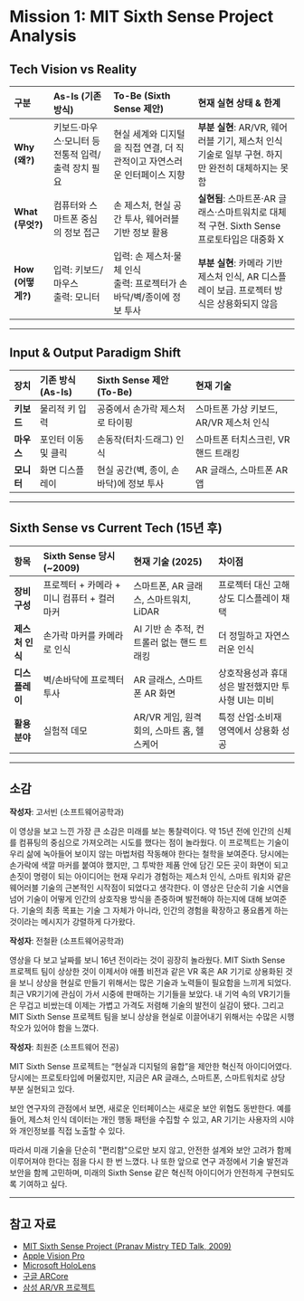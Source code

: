 # Mission 1: MIT Sixth Sense Project Analysis

## Tech Vision vs Reality

| 구분 | As-Is (기존 방식) | To-Be (Sixth Sense 제안) | 현재 실현 상태 & 한계 |
|:---|:---|:---|:---|
| **Why (왜?)** | 키보드·마우스·모니터 등 전통적 입력/출력 장치 필요 | 현실 세계와 디지털을 직접 연결, 더 직관적이고 자연스러운 인터페이스 지향 | **부분 실현**: AR/VR, 웨어러블 기기, 제스처 인식 기술로 일부 구현. 하지만 완전히 대체하지는 못함 |
| **What (무엇?)** | 컴퓨터와 스마트폰 중심의 정보 접근 | 손 제스처, 현실 공간 투사, 웨어러블 기반 정보 활용 | **실현됨**: 스마트폰·AR 글래스·스마트워치로 대체적 구현. Sixth Sense 프로토타입은 대중화 X |
| **How (어떻게?)** | 입력: 키보드/마우스<br/>출력: 모니터 | 입력: 손 제스처·물체 인식<br/>출력: 프로젝터가 손바닥/벽/종이에 정보 투사 | **부분 실현**: 카메라 기반 제스처 인식, AR 디스플레이 보급. 프로젝터 방식은 상용화되지 않음 |

---

## Input & Output Paradigm Shift

| 장치 | 기존 방식 (As-Is) | Sixth Sense 제안 (To-Be) | 현재 기술 |
|:---|:---|:---|:---|
| **키보드** | 물리적 키 입력 | 공중에서 손가락 제스처로 타이핑 | 스마트폰 가상 키보드, AR/VR 제스처 인식 |
| **마우스** | 포인터 이동 및 클릭 | 손동작(터치·드래그) 인식 | 스마트폰 터치스크린, VR 핸드 트래킹 |
| **모니터** | 화면 디스플레이 | 현실 공간(벽, 종이, 손바닥)에 정보 투사 | AR 글래스, 스마트폰 AR 앱 |

---

## Sixth Sense vs Current Tech (15년 후)

| 항목 | Sixth Sense 당시 (~2009) | 현재 기술 (2025) | 차이점 |
|:---|:---|:---|:---|
| **장비 구성** | 프로젝터 + 카메라 + 미니 컴퓨터 + 컬러 마커 | 스마트폰, AR 글래스, 스마트워치, LiDAR | 프로젝터 대신 고해상도 디스플레이 채택 |
| **제스처 인식** | 손가락 마커를 카메라로 인식 | AI 기반 손 추적, 컨트롤러 없는 핸드 트래킹 | 더 정밀하고 자연스러운 인식 |
| **디스플레이** | 벽/손바닥에 프로젝터 투사 | AR 글래스, 스마트폰 AR 화면 | 상호작용성과 휴대성은 발전했지만 투사형 UI는 미비 |
| **활용 분야** | 실험적 데모 | AR/VR 게임, 원격 회의, 스마트 홈, 헬스케어 | 특정 산업·소비재 영역에서 상용화 성공 |

---

## 소감

**작성자**: 고서빈 (소프트웨어공학과)

이 영상을 보고 느낀 가장 큰 소감은 미래를 보는 통찰력이다. 약 15년 전에 인간의 신체를 컴퓨팅의 중심으로 가져오려는 시도를 했다는 점이 놀라웠다. 이 프로젝트는 기술이 우리 삶에 녹아들어 보이지 않는 마법처럼 작동해야 한다는 철학을 보여준다. 당시에는 손가락에 색깔 마커를 붙여야 했지만, 그 투박한 제품 안에 담긴 모든 곳이 화면이 되고 손짓이 명령이 되는 아이디어는 현재 우리가 경험하는 제스처 인식, 스마트 워치와 같은 웨어러블 기술의 근본적인 시작점이 되었다고 생각한다. 이 영상은 단순히 기술 시연을 넘어 기술이 어떻게 인간의 상호작용 방식을 존중하며 발전해야 하는지에 대해 보여준다. 기술의 최종 목표는 기술 그 자체가 아니라, 인간의 경험을 확장하고 풍요롭게 하는 것이라는 메시지가 강렬하게 다가왔다.

**작성자**: 전철환 (소프트웨어공학과)

영상을 다 보고 날짜를 보니 16년 전이라는 것이 굉장히 놀라웠다. MIT Sixth Sense 프로젝트 팀이 상상한 것이 이제서야 애플 비전과 같은 VR 혹은 AR 기기로 상용화된 것을 보니 상상을 현실로 만들기 위해서는 많은 기술과 노력들이 필요함을 느끼게 되었다. 최근 VR기기에 관심이 가서 시중에 판매하는 기기들을 보았다. 내 기억 속의 VR기기들은 무겁고 비쌌는데 이제는 가볍고 가격도 저렴해 기술의 발전이 실감이 됐다. 그리고 MIT Sixth Sense 프로젝트 팀을 보니 상상을 현실로 이끌어내기 위해서는 수많은 시행착오가 있어야 함을 느꼈다.

**작성자**: 최원준 (소프트웨어 전공)

MIT Sixth Sense 프로젝트는 “현실과 디지털의 융합”을 제안한 혁신적 아이디어였다. 당시에는 프로토타입에 머물렀지만, 지금은 AR 글래스, 스마트폰, 스마트워치로 상당 부분 실현되고 있다.  

보안 연구자의 관점에서 보면, 새로운 인터페이스는 새로운 보안 위협도 동반한다. 예를 들어, 제스처 인식 데이터는 개인 행동 패턴을 수집할 수 있고, AR 기기는 사용자의 시야와 개인정보를 직접 노출할 수 있다.  

따라서 미래 기술을 단순히 "편리함"으로만 보지 않고, 안전한 설계와 보안 고려가 함께 이루어져야 한다는 점을 다시 한 번 느꼈다. 나 또한 앞으로 연구 과정에서 기술 발전과 보안을 함께 고민하며, 미래의 Sixth Sense 같은 혁신적 아이디어가 안전하게 구현되도록 기여하고 싶다.

---

## 참고 자료
- [MIT Sixth Sense Project (Pranav Mistry TED Talk, 2009)](https://www.ted.com/talks/pranav_mistry_the_thrilling_potential_of_sixthsense_technology)
- [Apple Vision Pro](https://www.apple.com/apple-vision-pro/)
- [Microsoft HoloLens](https://www.microsoft.com/hololens)
- [구글 ARCore](https://developers.google.com/ar)
- [삼성 AR/VR 프로젝트](https://www.samsung.com/sec/wearables/)

